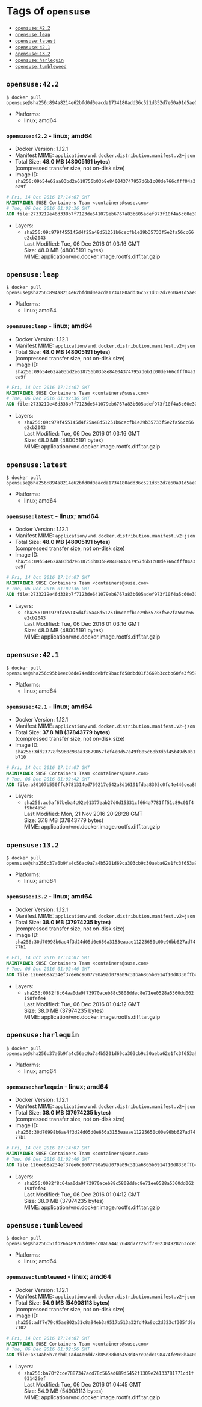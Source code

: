 <!-- THIS FILE IS GENERATED VIA './update-remote.sh' -->

# Tags of `opensuse`

-	[`opensuse:42.2`](#opensuse422)
-	[`opensuse:leap`](#opensuseleap)
-	[`opensuse:latest`](#opensuselatest)
-	[`opensuse:42.1`](#opensuse421)
-	[`opensuse:13.2`](#opensuse132)
-	[`opensuse:harlequin`](#opensuseharlequin)
-	[`opensuse:tumbleweed`](#opensusetumbleweed)

## `opensuse:42.2`

```console
$ docker pull opensuse@sha256:894a8214e62bfd0d0eacda1734180add36c521d352d7e60a91d5ae07cbb15c09
```

-	Platforms:
	-	linux; amd64

### `opensuse:42.2` - linux; amd64

-	Docker Version: 1.12.1
-	Manifest MIME: `application/vnd.docker.distribution.manifest.v2+json`
-	Total Size: **48.0 MB (48005191 bytes)**  
	(compressed transfer size, not on-disk size)
-	Image ID: `sha256:09b54e62aa03bd2e618756b03b8e840043747957d6b1c00de766cfff04a3ea9f`

```dockerfile
# Fri, 14 Oct 2016 17:14:07 GMT
MAINTAINER SUSE Containers Team <containers@suse.com>
# Tue, 06 Dec 2016 01:02:36 GMT
ADD file:2733219e46d338b7f7123de641079eb6767a83b605adef973f10f4a5c60e30ba in / 
```

-	Layers:
	-	`sha256:09c979f455145d4f25a48d51251b6cecfb1e29b35733f5e2fa56cc66e2cb2043`  
		Last Modified: Tue, 06 Dec 2016 01:03:16 GMT  
		Size: 48.0 MB (48005191 bytes)  
		MIME: application/vnd.docker.image.rootfs.diff.tar.gzip

## `opensuse:leap`

```console
$ docker pull opensuse@sha256:894a8214e62bfd0d0eacda1734180add36c521d352d7e60a91d5ae07cbb15c09
```

-	Platforms:
	-	linux; amd64

### `opensuse:leap` - linux; amd64

-	Docker Version: 1.12.1
-	Manifest MIME: `application/vnd.docker.distribution.manifest.v2+json`
-	Total Size: **48.0 MB (48005191 bytes)**  
	(compressed transfer size, not on-disk size)
-	Image ID: `sha256:09b54e62aa03bd2e618756b03b8e840043747957d6b1c00de766cfff04a3ea9f`

```dockerfile
# Fri, 14 Oct 2016 17:14:07 GMT
MAINTAINER SUSE Containers Team <containers@suse.com>
# Tue, 06 Dec 2016 01:02:36 GMT
ADD file:2733219e46d338b7f7123de641079eb6767a83b605adef973f10f4a5c60e30ba in / 
```

-	Layers:
	-	`sha256:09c979f455145d4f25a48d51251b6cecfb1e29b35733f5e2fa56cc66e2cb2043`  
		Last Modified: Tue, 06 Dec 2016 01:03:16 GMT  
		Size: 48.0 MB (48005191 bytes)  
		MIME: application/vnd.docker.image.rootfs.diff.tar.gzip

## `opensuse:latest`

```console
$ docker pull opensuse@sha256:894a8214e62bfd0d0eacda1734180add36c521d352d7e60a91d5ae07cbb15c09
```

-	Platforms:
	-	linux; amd64

### `opensuse:latest` - linux; amd64

-	Docker Version: 1.12.1
-	Manifest MIME: `application/vnd.docker.distribution.manifest.v2+json`
-	Total Size: **48.0 MB (48005191 bytes)**  
	(compressed transfer size, not on-disk size)
-	Image ID: `sha256:09b54e62aa03bd2e618756b03b8e840043747957d6b1c00de766cfff04a3ea9f`

```dockerfile
# Fri, 14 Oct 2016 17:14:07 GMT
MAINTAINER SUSE Containers Team <containers@suse.com>
# Tue, 06 Dec 2016 01:02:36 GMT
ADD file:2733219e46d338b7f7123de641079eb6767a83b605adef973f10f4a5c60e30ba in / 
```

-	Layers:
	-	`sha256:09c979f455145d4f25a48d51251b6cecfb1e29b35733f5e2fa56cc66e2cb2043`  
		Last Modified: Tue, 06 Dec 2016 01:03:16 GMT  
		Size: 48.0 MB (48005191 bytes)  
		MIME: application/vnd.docker.image.rootfs.diff.tar.gzip

## `opensuse:42.1`

```console
$ docker pull opensuse@sha256:95b1eec0dde74eddcdebfc9bacfd58dbd01f3669b3ccbb60fe3f9595003b0106
```

-	Platforms:
	-	linux; amd64

### `opensuse:42.1` - linux; amd64

-	Docker Version: 1.12.1
-	Manifest MIME: `application/vnd.docker.distribution.manifest.v2+json`
-	Total Size: **37.8 MB (37843779 bytes)**  
	(compressed transfer size, not on-disk size)
-	Image ID: `sha256:3dd23778f5960c93aa33679057fef4e0d57e49f805c68b3dbf45b49d50b1b710`

```dockerfile
# Fri, 14 Oct 2016 17:14:07 GMT
MAINTAINER SUSE Containers Team <containers@suse.com>
# Tue, 06 Dec 2016 01:02:42 GMT
ADD file:a80107b550ffc9781314ed769217e642a8d16191fdaa8303c0fc4e446cea86ba in / 
```

-	Layers:
	-	`sha256:ac6af67beba4c92e01377eab27d0d15331cf664a7781ff51c89c01f4f9bc4a5c`  
		Last Modified: Mon, 21 Nov 2016 20:28:28 GMT  
		Size: 37.8 MB (37843779 bytes)  
		MIME: application/vnd.docker.image.rootfs.diff.tar.gzip

## `opensuse:13.2`

```console
$ docker pull opensuse@sha256:37a6b9fa4c56ac9a7a4b5201d69ca303cb9c30aeba62e1fc3f653a9699fea681
```

-	Platforms:
	-	linux; amd64

### `opensuse:13.2` - linux; amd64

-	Docker Version: 1.12.1
-	Manifest MIME: `application/vnd.docker.distribution.manifest.v2+json`
-	Total Size: **38.0 MB (37974235 bytes)**  
	(compressed transfer size, not on-disk size)
-	Image ID: `sha256:30d70998b6ae4f3d24d05d0e656a3153eaaae11225650c00e96bb627ad7477b1`

```dockerfile
# Fri, 14 Oct 2016 17:14:07 GMT
MAINTAINER SUSE Containers Team <containers@suse.com>
# Tue, 06 Dec 2016 01:02:46 GMT
ADD file:126ee68a234ef37ee6c9607790a9ad079a09c31ba6865b0914f10d8330ffb495 in / 
```

-	Layers:
	-	`sha256:0082f8c64aa0da9f73970aceb88c5808ddec8e71ee0528a5360dd062198fefe4`  
		Last Modified: Tue, 06 Dec 2016 01:04:12 GMT  
		Size: 38.0 MB (37974235 bytes)  
		MIME: application/vnd.docker.image.rootfs.diff.tar.gzip

## `opensuse:harlequin`

```console
$ docker pull opensuse@sha256:37a6b9fa4c56ac9a7a4b5201d69ca303cb9c30aeba62e1fc3f653a9699fea681
```

-	Platforms:
	-	linux; amd64

### `opensuse:harlequin` - linux; amd64

-	Docker Version: 1.12.1
-	Manifest MIME: `application/vnd.docker.distribution.manifest.v2+json`
-	Total Size: **38.0 MB (37974235 bytes)**  
	(compressed transfer size, not on-disk size)
-	Image ID: `sha256:30d70998b6ae4f3d24d05d0e656a3153eaaae11225650c00e96bb627ad7477b1`

```dockerfile
# Fri, 14 Oct 2016 17:14:07 GMT
MAINTAINER SUSE Containers Team <containers@suse.com>
# Tue, 06 Dec 2016 01:02:46 GMT
ADD file:126ee68a234ef37ee6c9607790a9ad079a09c31ba6865b0914f10d8330ffb495 in / 
```

-	Layers:
	-	`sha256:0082f8c64aa0da9f73970aceb88c5808ddec8e71ee0528a5360dd062198fefe4`  
		Last Modified: Tue, 06 Dec 2016 01:04:12 GMT  
		Size: 38.0 MB (37974235 bytes)  
		MIME: application/vnd.docker.image.rootfs.diff.tar.gzip

## `opensuse:tumbleweed`

```console
$ docker pull opensuse@sha256:51fb26a48976dd09ecc0a6a4412648d7772adf7902304928263cced2f513386e
```

-	Platforms:
	-	linux; amd64

### `opensuse:tumbleweed` - linux; amd64

-	Docker Version: 1.12.1
-	Manifest MIME: `application/vnd.docker.distribution.manifest.v2+json`
-	Total Size: **54.9 MB (54908113 bytes)**  
	(compressed transfer size, not on-disk size)
-	Image ID: `sha256:adf7e79c95ae802a31c8a94eb3a9517b513a32fd49a9cc2d323cf305fd9a7102`

```dockerfile
# Fri, 14 Oct 2016 17:14:07 GMT
MAINTAINER SUSE Containers Team <containers@suse.com>
# Tue, 06 Dec 2016 01:02:56 GMT
ADD file:a314ab5b7ecbd11ad44e0dd73b85d88b0b453d467c9edc198474fe9c8ba40a76 in / 
```

-	Layers:
	-	`sha256:ba70f2cce7887347acd78c565ad689d5452f1309e24133781771cd1f931426ef`  
		Last Modified: Tue, 06 Dec 2016 01:04:45 GMT  
		Size: 54.9 MB (54908113 bytes)  
		MIME: application/vnd.docker.image.rootfs.diff.tar.gzip
